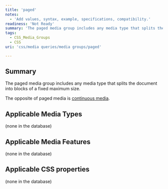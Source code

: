 ```yaml
---
title: 'paged'
notes:
  - 'Add values, syntax, example, specifications, compatibility.'
readiness: 'Not Ready'
summary: 'The paged media group includes any media type that splits the document into blocks of a fixed maximum size.'
tags:
  - CSS_Media_Groups
  - CSS
uri: 'css/media queries/media groups/paged'

---
```

## Summary

The paged media group includes any media type that splits the document into blocks of a fixed maximum size.

The opposite of paged media is [continuous media](/css/media_queries/media_groups/continuous).

## Applicable Media Types

(none in the database)

## Applicable Media Features

(none in the database)

## Applicable CSS properties

(none in the database)
